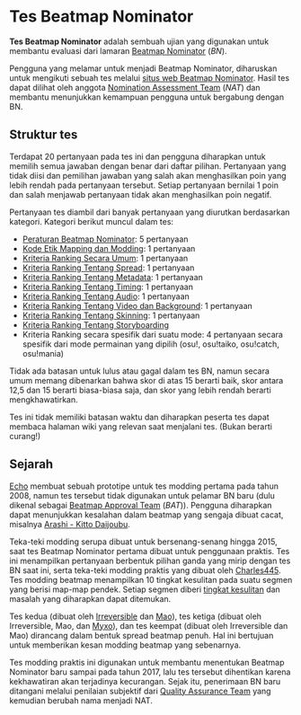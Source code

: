 # Tes Beatmap Nominator

**Tes Beatmap Nominator** adalah sembuah ujian yang digunakan untuk membantu evaluasi dari lamaran [Beatmap Nominator](/wiki/People/Beatmap_Nominators) (*BN*).

Pengguna yang melamar untuk menjadi Beatmap Nominator, diharuskan untuk mengikuti sebuah tes melalui [situs web Beatmap Nominator](https://bn.mappersguild.com/). Hasil tes dapat dilihat oleh anggota [Nomination Assessment Team](/wiki/People/Nomination_Assessment_Team) (*NAT*) dan membantu menunjukkan kemampuan pengguna untuk bergabung dengan BN.

## Struktur tes

Terdapat 20 pertanyaan pada tes ini dan pengguna diharapkan untuk memilih semua jawaban dengan benar dari daftar pilihan. Pertanyaan yang tidak diisi dan pemilihan jawaban yang salah akan menghasilkan poin yang lebih rendah pada pertanyaan tersebut. Setiap pertanyaan bernilai 1 poin dan salah menjawab pertanyaan tidak akan menghasilkan poin negatif.

Pertanyaan tes diambil dari banyak pertanyaan yang diurutkan berdasarkan kategori. Kategori berikut muncul dalam tes:

- [Peraturan Beatmap Nominator](/wiki/People/Beatmap_Nominators/Rules): 5 pertanyaan
- [Kode Etik Mapping dan Modding](/wiki/Rules/Code_of_Conduct_for_Modding_and_Mapping): 1 pertanyaan
- [Kriteria Ranking Secara Umum](/wiki/Ranking_Criteria#umum): 1 pertanyaan
- [Kriteria Ranking Tentang Spread](/wiki/Ranking_Criteria#beatmap): 1 pertanyaan
- [Kriteria Ranking Tentang Metadata](/wiki/Ranking_Criteria#metadata): 1 pertanyaan
- [Kriteria Ranking Tentang Timing](/wiki/Ranking_Criteria#timing): 1 pertanyaan
- [Kriteria Ranking Tentang Audio](/wiki/Ranking_Criteria#audio): 1 pertanyaan
- [Kriteria Ranking Tentang Video dan Background](/wiki/Ranking_Criteria#video-dan-latar-belakang): 1 pertanyaan
- [Kriteria Ranking Tentang Skinning](/wiki/Ranking_Criteria#skinning): 1 pertanyaan
- [Kriteria Ranking Tentang Storyboarding](/wiki/Ranking_Criteria#storyboarding)
- Kriteria Ranking secara spesifik dari suatu mode: 4 pertanyaan secara spesifik dari mode permainan yang dipilih (osu!, osu!taiko, osu!catch, osu!mania)

Tidak ada batasan untuk lulus atau gagal dalam tes BN, namun secara umum memang dibenarkan bahwa skor di atas 15 berarti baik, skor antara 12,5 dan 15 berarti biasa-biasa saja, dan skor yang lebih rendah berarti mengkhawatirkan.

Tes ini tidak memiliki batasan waktu dan diharapkan peserta tes dapat membaca halaman wiki yang relevan saat menjalani tes. (Bukan berarti curang!)

## Sejarah

[Echo](https://osu.ppy.sh/users/431) membuat sebuah prototipe untuk tes modding pertama pada tahun 2008, namun tes tersebut tidak digunakan untuk pelamar BN baru (dulu dikenal sebagai [Beatmap Approval Team](/wiki/People/Beatmap_Appreciation_Team) (*BAT*)). Pengguna diharapkan dapat menunjukkan kesalahan dalam beatmap yang sengaja dibuat cacat, misalnya [Arashi - Kitto Daijoubu](http://up.ppy.sh/files/Arashi%20-%20Kitto%20Daijoubu.rar).

Teka-teki modding serupa dibuat untuk bersenang-senang hingga 2015, saat tes Beatmap Nominator pertama dibuat untuk penggunaan praktis. Tes ini menampilkan pertanyaan berbentuk pilihan ganda yang mirip dengan tes BN saat ini, serta teka-teki modding praktis yang dibuat oleh [Charles445](https://osu.ppy.sh/users/85000). Tes modding beatmap menampilkan 10 tingkat kesulitan pada suatu segmen yang berisi map-map pendek. Setiap segmen diberi [tingkat kesulitan](/wiki/Beatmap/Difficulty) dan masalah yang diharapkan dapat ditemukan.

Tes kedua (dibuat oleh [Irreversible](https://osu.ppy.sh/users/1287964) dan [Mao](https://osu.ppy.sh/users/2204515)), tes ketiga (dibuat oleh Irreversible, Mao, dan [Myxo](https://osu.ppy.sh/users/2202645)), dan tes keempat (dibuat oleh Irreversible dan Mao) dirancang dalam bentuk spread beatmap penuh. Hal ini bertujuan untuk memberikan kesan modding beatmap yang sebenarnya.

Tes modding praktis ini digunakan untuk membantu menentukan Beatmap Nominator baru sampai pada tahun 2017, lalu tes tersebut dihentikan karena kekhawatiran akan terjadinya kecurangan. Sejak itu, penerimaan BN baru ditangani melalui penilaian subjektif dari [Quality Assurance Team](/wiki/People/Quality_Assurance_Team) yang kemudian berubah nama menjadi NAT.
